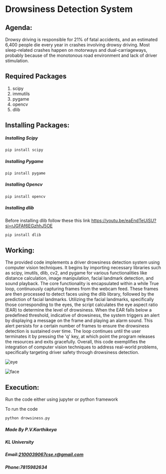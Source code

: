 # Drowsiness Detection System

## Agenda:
Drowsy driving is responsible for 21% of fatal accidents, and an estimated 6,400 people die every year in crashes involving drowsy driving. Most sleep-related crashes happen on motorways and dual-carriageways, probably because of the monotonous road environment and lack of driver stimulation.

## Required Packages
1) scipy
2) immutils
3) pygame
4) opencv
5) dlib
   
## Installing Packages:

##### Installing Scipy
```bash
pip install scipy
```
##### Installing Pygame
```bash
pip install pygame
```
##### Installing Opencv
```bash
pip install opencv
```
##### Installing dlib
Before installing dlib follow these this link https://youtu.be/eaEndTeUiSU?si=rJGFAf6EGzhhJ5OE
```bash
pip install dlib
```
## Working:
The provided code implements a driver drowsiness detection system using computer vision techniques. It begins by importing necessary libraries such as scipy, imutils, dlib, cv2, and pygame for various functionalities like distance calculation, image manipulation, facial landmark detection, and sound playback. The core functionality is encapsulated within a while True loop, continuously capturing frames from the webcam feed. These frames are then processed to detect faces using the dlib library, followed by the prediction of facial landmarks. Utilizing the facial landmarks, specifically those corresponding to the eyes, the script calculates the eye aspect ratio (EAR) to determine the level of drowsiness. When the EAR falls below a predefined threshold, indicative of drowsiness, the system triggers an alert by displaying a message on the frame and playing an alarm sound. This alert persists for a certain number of frames to ensure the drowsiness detection is sustained over time. The loop continues until the user terminates it by pressing the 'q' key, at which point the program releases the resources and exits gracefully. Overall, this code exemplifies the integration of computer vision techniques to address real-world problems, specifically targeting driver safety through drowsiness detection.

![eye](https://github.com/pabbathikarthikeya/Driver-Drowsiness/assets/124424165/8bf3bbaf-c435-485c-8839-82458d41c831)

![face](https://github.com/pabbathikarthikeya/Driver-Drowsiness/assets/124424165/92927cec-65af-49e5-b971-9b79d562fed9)

## Execution:
Run the code either using jupyter or python framework

To run the code 
```bash
python drowsiness.py
```

##### Made By P.V.Karthikeya
##### KL University
##### Email:2100039067cse.r@gmail.com
##### Phone:7815982634




